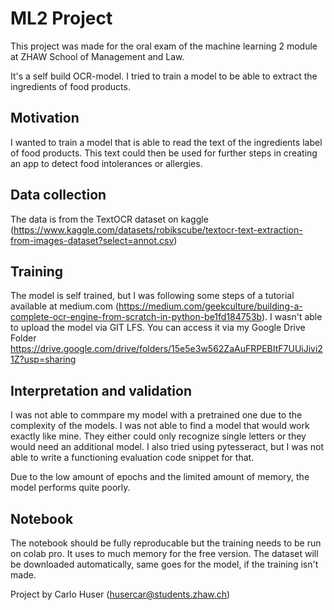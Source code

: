 # ML2 Project

This project was made for the oral exam of the machine learning 2 module at ZHAW School of Management and Law.

It's a self build OCR-model. I tried to train a model to be able to extract the ingredients of food products.

## Motivation
I wanted to train a model that is able to read the text of the ingredients label of food products. This text could then be used for further steps in creating an app to detect food intolerances or allergies.

## Data collection
The data is from the TextOCR dataset on kaggle (https://www.kaggle.com/datasets/robikscube/textocr-text-extraction-from-images-dataset?select=annot.csv)

## Training
The model is self trained, but I was following some steps of a tutorial available at medium.com (https://medium.com/geekculture/building-a-complete-ocr-engine-from-scratch-in-python-be1fd184753b).
I wasn't able to upload the model via GIT LFS. You can access it via my Google Drive Folder https://drive.google.com/drive/folders/15e5e3w562ZaAuFRPEBItF7UUiJivi21Z?usp=sharing

## Interpretation and validation
I was not able to commpare my model with a pretrained one due to the complexity of the models. I was not able to find a model that would work exactly like mine. They either could only recognize single letters or they would need an additional model. I also tried using pytesseract, but I was not able to write a functioning evaluation code snippet for that.

Due to the low amount of epochs and the limited amount of memory, the model performs quite poorly.

## Notebook
The notebook should be fully reproducable but the training needs to be run on colab pro. It uses to much memory for the free version.
The dataset will be downloaded automatically, same goes for the model, if the training isn't made.

Project by Carlo Huser (husercar@students.zhaw.ch)

